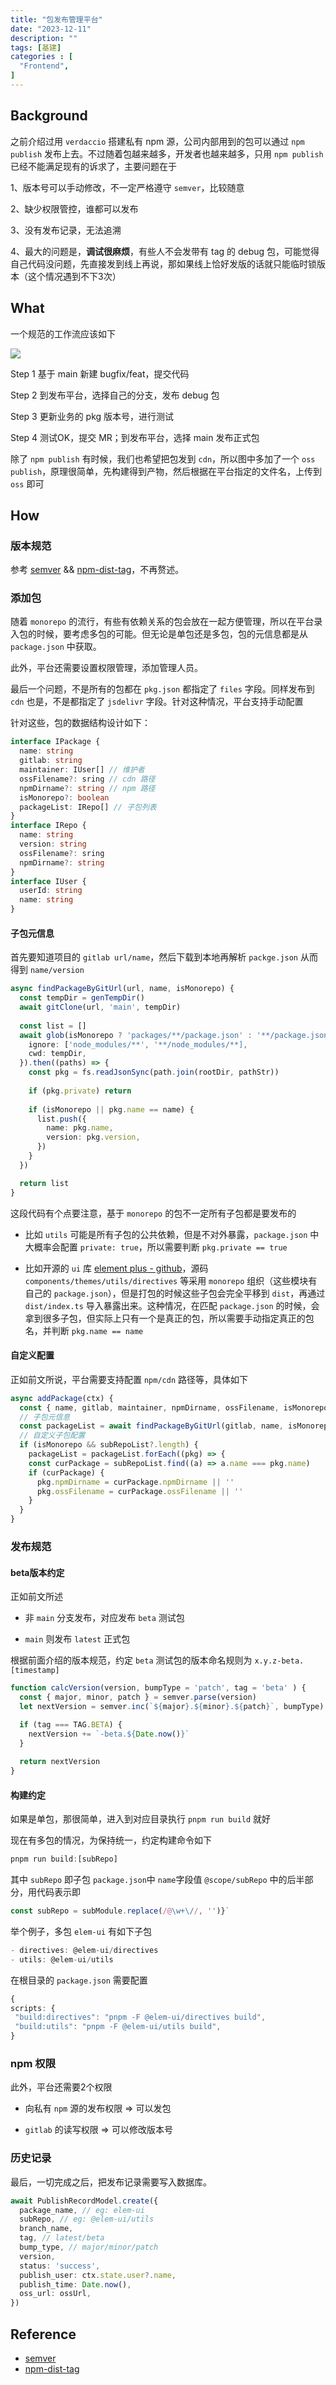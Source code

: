 ```yaml
---
title: "包发布管理平台"
date: "2023-12-11"
description: ""
tags: [基建]
categories : [
  "Frontend",
]
---
```


## Background

之前介绍过用 `verdaccio` 搭建私有 npm 源，公司内部用到的包可以通过 `npm publish` 发布上去。不过随着包越来越多，开发者也越来越多，只用 `npm publish` 已经不能满足现有的诉求了，主要问题在于


1、版本号可以手动修改，不一定严格遵守 `semver`，比较随意

2、缺少权限管控，谁都可以发布

3、没有发布记录，无法追溯

4、最大的问题是，**调试很麻烦**，有些人不会发带有 tag 的 debug 包，可能觉得自己代码没问题，先直接发到线上再说，那如果线上恰好发版的话就只能临时锁版本（这个情况遇到不下3次）

## What

一个规范的工作流应该如下

![](/blog/post/images/infras-npm.png)


Step 1 基于 main 新建 bugfix/feat，提交代码

Step 2 到发布平台，选择自己的分支，发布 debug 包

Step 3 更新业务的 pkg 版本号，进行测试

Step 4 测试OK，提交 MR；到发布平台，选择 main 发布正式包


除了 `npm publish` 有时候，我们也希望把包发到 `cdn`，所以图中多加了一个 `oss publish`，原理很简单，先构建得到产物，然后根据在平台指定的文件名，上传到 `oss` 即可


## How

### 版本规范

参考 [semver](https://semver.org/) && [npm-dist-tag](https://docs.npmjs.com/cli/v10/commands/npm-dist-tag)，不再赘述。


### 添加包

随着 `monorepo` 的流行，有些有依赖关系的包会放在一起方便管理，所以在平台录入包的时候，要考虑多包的可能。但无论是单包还是多包，包的元信息都是从 `package.json` 中获取。

此外，平台还需要设置权限管理，添加管理人员。

最后一个问题，不是所有的包都在 `pkg.json` 都指定了 `files` 字段。同样发布到 `cdn` 也是，不是都指定了 `jsdelivr` 字段。针对这种情况，平台支持手动配置

针对这些，包的数据结构设计如下：

```ts
interface IPackage {
  name: string
  gitlab: string
  maintainer: IUser[] // 维护者
  ossFilename?: sring // cdn 路径
  npmDirname?: string // npm 路径
  isMonorepo?: boolean
  packageList: IRepo[] // 子包列表
}
interface IRepo {
  name: string
  version: string
  ossFilename?: sring
  npmDirname?: string
}
interface IUser {
  userId: string
  name: string
}
```


#### 子包元信息

首先要知道项目的 `gitlab url/name`，然后下载到本地再解析 `packge.json` 从而得到 `name/version`

```ts
async findPackageByGitUrl(url, name, isMonorepo) {
  const tempDir = genTempDir()
  await gitClone(url, 'main', tempDir)
  
  const list = []
  await glob(isMonorepo ? 'packages/**/package.json' : '**/package.json', {
    ignore: ['node_modules/**', '**/node_modules/**],
    cwd: tempDir,
  }).then((paths) => {
    const pkg = fs.readJsonSync(path.join(rootDir, pathStr))
    
    if (pkg.private) return
    
    if (isMonorepo || pkg.name == name) {
      list.push({
        name: pkg.name,
        version: pkg.version,
      })
    }
  })

  return list
}
```

这段代码有个点要注意，基于 `monorepo` 的包不一定所有子包都是要发布的

- 比如 `utils` 可能是所有子包的公共依赖，但是不对外暴露，`package.json` 中大概率会配置 `private: true`，所以需要判断 `pkg.private == true`


- 比如开源的 `ui` 库 [element plus - github](https://github.com/element-plus/element-plus/tree/2.3/packages)，源码 `components/themes/utils/directives` 等采用 `monorepo` 组织（这些模块有自己的 `package.json`），但是打包的时候这些子包会完全平移到 `dist`，再通过 `dist/index.ts` 导入暴露出来。这种情况，在匹配 `package.json` 的时候，会拿到很多子包，但实际上只有一个是真正的包，所以需要手动指定真正的包名，并判断 `pkg.name == name`



#### 自定义配置

正如前文所说，平台需要支持配置 `npm/cdn` 路径等，具体如下

```ts
async addPackage(ctx) {
  const { name, gitlab, maintainer, npmDirname, ossFilename, isMonorepo, subRepoList } = ctx.request?.body || {}
  // 子包元信息
  const packageList = await findPackageByGitUrl(gitlab, name, isMonorepo)
  // 自定义子包配置
  if (isMonorepo && subRepoList?.length) {
    packageList = packageList.forEach((pkg) => {
    const curPackage = subRepoList.find((a) => a.name === pkg.name)
    if (curPackage) {
      pkg.npmDirname = curPackage.npmDirname || ''
      pkg.ossFilename = curPackage.ossFilename || ''
    }
  }
}
```


### 发布规范

#### beta版本约定

正如前文所述

- 非 `main` 分支发布，对应发布 `beta` 测试包

- `main` 则发布 `latest` 正式包


根据前面介绍的版本规范，约定 `beta` 测试包的版本命名规则为 `x.y.z-beta.[timestamp]`

```ts
function calcVersion(version, bumpType = 'patch', tag = 'beta' ) {
  const { major, minor, patch } = semver.parse(version)
  let nextVersion = semver.inc(`${major}.${minor}.${patch}`, bumpType)

  if (tag === TAG.BETA) {
    nextVersion += `-beta.${Date.now()}`
  }
  
  return nextVersion
}
```

#### 构建约定

如果是单包，那很简单，进入到对应目录执行 `pnpm run build` 就好


现在有多包的情况，为保持统一，约定构建命令如下 

```ts
pnpm run build:[subRepo]
```

其中 `subRepo` 即子包 `package.json`中 `name`字段值 `@scope/subRepo` 中的后半部分，用代码表示即

```ts
const subRepo = subModule.replace(/@\w+\//, '')}`
```

举个例子，多包 `elem-ui` 有如下子包


```ts
- directives: @elem-ui/directives
- utils: @elem-ui/utils
```

在根目录的 `package.json` 需要配置


```ts
{
scripts: {
 "build:directives": "pnpm -F @elem-ui/directives build",
 "build:utils": "pnpm -F @elem-ui/utils build",
}
```

### npm 权限

此外，平台还需要2个权限

- 向私有 `npm` 源的发布权限 => 可以发包

- `gitlab` 的读写权限 => 可以修改版本号


### 历史记录

最后，一切完成之后，把发布记录需要写入数据库。

```ts
await PublishRecordModel.create({
  package_name, // eg: elem-ui
  subRepo, // eg: @elem-ui/utils
  branch_name,
  tag, // latest/beta
  bump_type, // major/minor/patch
  version,
  status: 'success',
  publish_user: ctx.state.user?.name,
  publish_time: Date.now(),
  oss_url: ossUrl,
})
```

## Reference
- [semver](https://semver.org/)
- [npm-dist-tag](https://docs.npmjs.com/cli/v10/commands/npm-dist-tag)

